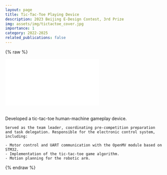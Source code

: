 ```yaml
---
layout: page
title: Tic-Tac-Toe Playing Device
description: 2023 Beijing E-Design Contest, 3rd Prize
img: assets/img/tictactoe_cover.jpg
importance: 1
category: 2022-2025
related_publications: false
---
```


{% raw %}

<div class="row justify-content-sm-center">
  <div class="col-sm-10 mt-3 mt-md-0">
    <div class="embed-responsive embed-responsive-16by9 rounded z-depth-1">
      <iframe src="//player.bilibili.com/player.html?isOutside=true&aid=115403976152937&bvid=BV1gxsuz9EiG&cid=33227738726&p=1"
              scrolling="no" border="0" frameborder="no" framespacing="0" allowfullscreen="true">
      </iframe>
    </div>
  </div>
</div>

<div style="margin-top: 2rem;">
  <p>
    Developed a tic-tac-toe human-machine gameplay device. 
    
    Served as the team leader, coordinating pre-competition preparation and task delegation. Responsible for the electronic control system, including:
      
    - Motor control and UART communication with the OpenMV module based on STM32.  
    - Implementation of the tic-tac-toe game algorithm.  
    - Motion planning for the robotic arm.
  </p>
</div>
{% endraw %}
